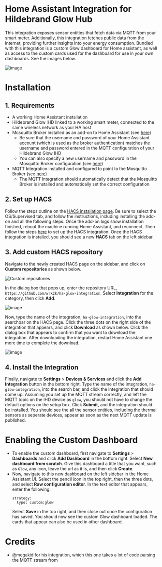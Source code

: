 # Home Assistant Integration for Hildebrand Glow Hub
This integration exposes sensor entities that fetch data via MQTT from your smart meter. Additionally, this integration fetches public data from the internet, providing further insights into your energy consumption. Bundled with this integration is a custom Glow dashboard for Home assistant, as well as access to the custom cards used for the dashboard for use in your own dashboards. See the images below.

![image](https://github.com/user-attachments/assets/736cc8c9-e726-4b8b-bd85-a6cb7691503c)

# Installation
## 1. Requirements
- A working Home Assistant installation
- Hildebrand Glow IHD linked to a working smart meter, connected to the same wireless network as your HA host
- Mosquitto Broker installed as an add-on to Home Assistant (see [here](https://github.com/home-assistant/addons/blob/master/mosquitto/DOCS.md))
  - Be sure that the username and password of your Home Assistant account (which is used as the broker authentication) matches the username and password entered in the MQTT configuration of your Hildebrand Glow IHD
  - You can also specify a new username and password in the Mosquitto Broker configuration (see [here](https://github.com/home-assistant/addons/blob/master/mosquitto/DOCS.md#option-logins-optional))
- MQTT Integration installed and configured to point to the Mosquitto Broker (see [here](https://www.home-assistant.io/integrations/mqtt/))
  - The MQTT Integration should automatically detect that the Mosquitto Broker is installed and automatically set the correct configuration

## 2. Set up HACS
Follow the steps outline on the [HACS installation page](https://hacs.xyz/docs/use/download/download/). Be sure to select the OS/Supervised tab, and follow the instructions, including installing the add-on and all the following steps. Once the add-on logs show installation finished, reboot the machine running Home Assistant, and reconnect. Then follow the steps [here](https://hacs.xyz/docs/use/configuration/basic/) to set up the HACS integration. Once the HACS integration is installed, you should see a new **HACS** tab on the left sidebar.

## 3. Add custom HACS repository
Navigate to the newly created HACS page on the sidebar, and click on **Custom repositories** as shown below.

![Custom repositories](https://github.com/user-attachments/assets/e0445598-0787-4f0a-bd49-0fd5ab036314)

In the dialog box that pops up, enter the repository URL, `https://github.com/wrkzk/ha-glow-integration`. Select **Integration** for the category, then click **Add**.

![image](https://github.com/user-attachments/assets/280ed5de-d0ed-4021-975c-74f61b48fcf1)

Now, type the name of the integration, `ha-glow-integration`, into the searchbar on the HACS page. Click the three dots on the right side of the integration that appears, and click **Download** as shown below. Click the dialog box that appears to confirm that you want to download the integration. After downloading the integration, restart Home Assistant one more time to complete the download.

![image](https://github.com/user-attachments/assets/4025d5d7-daf5-4b9e-867c-3435818bc3f1)

## 4. Install the Integration

Finally, navigate to **Settings** > **Devices & Services** and click the **Add Integration** button in the bottom right. Type the name of the integration, `ha-glow-integration`, into the search bar, and click the integration that should come up. Assuming you set up the MQTT stream correctly, and left the MQTT topic on the IHD device as `glow`, you should not have to change the default options on the setup box. Click **Submit**, and the integration should be installed. You should see the all the sensor entities, including the thermal sensors as seperate devices, appear as soon as the next MQTT update is published.

# Enabling the Custom Dashboard
- To enable the custom dashboard, first navigate to **Settings** > **Dashboards** and click **Add Dashboard** in the bottom right. Select **New dashboard from scratch**. Give this dashboard a title that you want, such as `Glow`, any icon, leave the url as it is, and then click **Create**.
- Now, navigate to this new dashboard on the left sidebar in the Home Assistant UI. Select the pencil icon in the top right, then the three dots, and select **Raw configuration editor**. In the text editor that appears, enter the following:
  ```
  strategy:
    type: custom:glow
  ```
  Select **Save** in the top right, and then close out once the configuration has saved. You should now see the custom Glow dashboard loaded. The cards that appear can also be used in other dashboard.

# Credits
- @megakid for his integration, which this one takes a lot of code parsing the MQTT stream from
